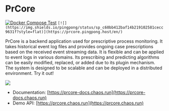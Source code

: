 # PrCore

[![Docker Compose Test](https://github.com/prcore/prcore/actions/workflows/main.yml/badge.svg)](https://github.com/prcore/prcore/actions/workflows/main.yml) `[![](https://img.shields.io/pingpong/status/sp_c60bb412baf14b219102581cecc9631f?style=flat)](https://prcore.pingpong.host/en/)`

PrCore is a backend application used for prescriptive process monitoring. 
It takes historical event log files and provides ongoing case prescriptions based on the received event streaming data. 
It is flexible and can be applied to event logs in various domains. 
Its prescribing and predicting algorithms can be easily modified, replaced, or added due to its plugin mechanism. 
The system is designed to be scalable and can be deployed in a distributed environment. 
Try it out!

![](https://download.chaos.run/prcore/flow.png?45329)

- Documentation: [https://prcore-docs.chaos.run](https://prcore-docs.chaos.run)
- Demo API: [https://prcore.chaos.run](https://prcore.chaos.run)

